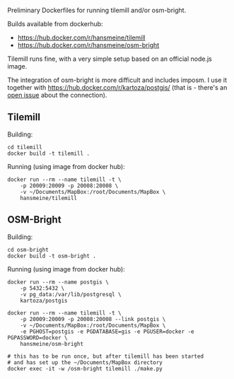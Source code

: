 Preliminary Dockerfiles for running tilemill and/or osm-bright.

Builds available from dockerhub:
* https://hub.docker.com/r/hansmeine/tilemill
* https://hub.docker.com/r/hansmeine/osm-bright

Tilemill runs fine, with a very simple setup based on an official node.js image.

The integration of osm-bright is more difficult and includes imposm.
I use it together with https://hub.docker.com/r/kartoza/postgis/
(that is - there's an [open issue](https://github.com/mapbox/osm-bright/issues/132) about the connection).

## Tilemill

Building:

    cd tilemill
    docker build -t tilemill .

Running (using image from docker hub):

    docker run --rm --name tilemill -t \
        -p 20009:20009 -p 20008:20008 \
	    -v ~/Documents/MapBox:/root/Documents/MapBox \
	    hansmeine/tilemill

## OSM-Bright

Building:

    cd osm-bright
    docker build -t osm-bright .

Running (using image from docker hub):

    docker run --rm --name postgis \
	    -p 5432:5432 \
		-v pg_data:/var/lib/postgresql \
		kartoza/postgis

    docker run --rm --name tilemill -t \
        -p 20009:20009 -p 20008:20008 --link postgis \
	    -v ~/Documents/MapBox:/root/Documents/MapBox \
		-e PGHOST=postgis -e PGDATABASE=gis -e PGUSER=docker -e PGPASSWORD=docker \
        hansmeine/osm-bright
	
	# this has to be run once, but after tilemill has been started
	# and has set up the ~/Documents/MapBox directory
    docker exec -it -w /osm-bright tilemill ./make.py

